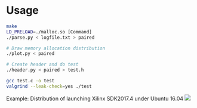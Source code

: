 # Usage

```sh
make
LD_PRELOAD=./malloc.so [Command]
./parse.py < logfile.txt > paired

# Draw memory allocation distribution
./plot.py < paired

# Create header and do test
./header.py < paired > test.h

gcc test.c -o test
valgrind --leak-check=yes ./test
```

Example: Distribution of launching Xilinx SDK2017.4 under Ubuntu 16.04
![](https://i.imgur.com/VASOlyA.png)
